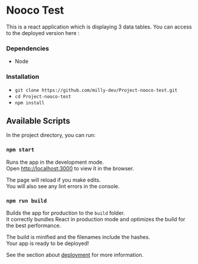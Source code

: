 # Nooco Test

This is a react application which is displaying 3 data tables.
You can access to the deployed version here : 

### Dependencies

- Node

### Installation

- `git clone https://github.com/milly-dev/Project-nooco-test.git`
- `cd Project-nooco-test`
- `npm install`

## Available Scripts

In the project directory, you can run:

### `npm start`

Runs the app in the development mode.\
Open [http://localhost:3000](http://localhost:3000) to view it in the browser.

The page will reload if you make edits.\
You will also see any lint errors in the console.

### `npm run build`

Builds the app for production to the `build` folder.\
It correctly bundles React in production mode and optimizes the build for the best performance.

The build is minified and the filenames include the hashes.\
Your app is ready to be deployed!

See the section about [deployment](https://facebook.github.io/create-react-app/docs/deployment) for more information.


